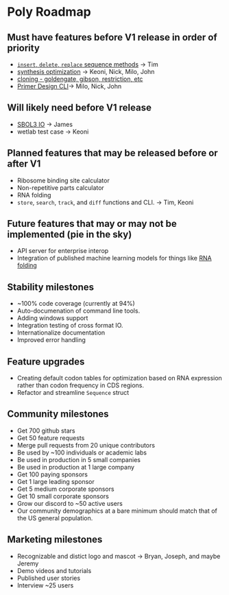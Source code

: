 # Poly Roadmap

## Must have features before V1 release in order of priority

* [`insert`, `delete`, `replace` sequence methods](https://github.com/TimothyStiles/poly/issues/56) -> Tim
* [synthesis optimization](https://github.com/TimothyStiles/poly/issues/50) -> Keoni, Nick, Milo, John
* [cloning - goldengate, gibson, restriction, etc](https://github.com/TimothyStiles/poly/issues/49)
* [Primer Design CLI](https://github.com/TimothyStiles/poly/issues/43)-> Milo, Nick, John

## Will likely need before V1 release

* [SBOL3 IO](https://github.com/TimothyStiles/poly/issues/52) -> James
* wetlab test case -> Keoni

## Planned features that may be released before or after V1

* Ribosome binding site calculator
* Non-repetitive parts calculator
* RNA folding
* `store`, `search`, `track`, and `diff` functions and CLI. -> Tim, Keoni

## Future features that may or may not be implemented (pie in the sky)

* API server for enterprise interop
* Integration of published machine learning models for things like [RNA folding](https://github.com/ml4bio/e2efold)


## Stability milestones

* ~100% code coverage (currently at 94%)
* Auto-documenation of command line tools.
* Adding windows support
* Integration testing of cross format IO.
* Internationalize documentation
* Improved error handling

## Feature upgrades

* Creating default codon tables for optimization based on RNA expression rather than codon frequency in CDS regions.
* Refactor and streamline `Sequence` struct

## Community milestones

* Get 700 github stars
* Get 50 feature requests
* Merge pull requests from 20 unique contributors
* Be used by ~100 individuals or academic labs
* Be used in production in 5 small companies
* Be used in production at 1 large company
* Get 100 paying sponsors
* Get 1 large leading sponsor
* Get 5 medium corporate sponsors
* Get 10 small corporate sponsors
* Grow our discord to ~50 active users
* Our community demographics at a bare minimum should match that of the US general population.

## Marketing milestones

* Recognizable and distict logo and mascot -> Bryan, Joseph, and maybe Jeremy
* Demo videos and tutorials
* Published user stories
* Interview ~25 users
